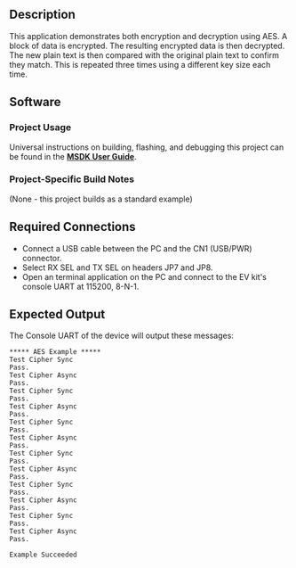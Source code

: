 ## Description

This application demonstrates both encryption and decryption using AES.  A block of data is encrypted.  The resulting encrypted data is then decrypted.  The new plain text is then compared with the original plain text to confirm they match.  This is repeated three times using a different key size each time.


## Software

### Project Usage

Universal instructions on building, flashing, and debugging this project can be found in the **[MSDK User Guide](https://analogdevicesinc.github.io/msdk/USERGUIDE/)**.

### Project-Specific Build Notes

(None - this project builds as a standard example)

## Required Connections

-   Connect a USB cable between the PC and the CN1 (USB/PWR) connector.
-   Select RX SEL and TX SEL on headers JP7 and JP8.
-   Open an terminal application on the PC and connect to the EV kit's console UART at 115200, 8-N-1.

## Expected Output

The Console UART of the device will output these messages:

```
***** AES Example *****
Test Cipher Sync
Pass.
Test Cipher Async
Pass.
Test Cipher Sync
Pass.
Test Cipher Async
Pass.
Test Cipher Sync
Pass.
Test Cipher Async
Pass.
Test Cipher Sync
Pass.
Test Cipher Async
Pass.
Test Cipher Sync
Pass.
Test Cipher Async
Pass.
Test Cipher Sync
Pass.
Test Cipher Async
Pass.

Example Succeeded
```


